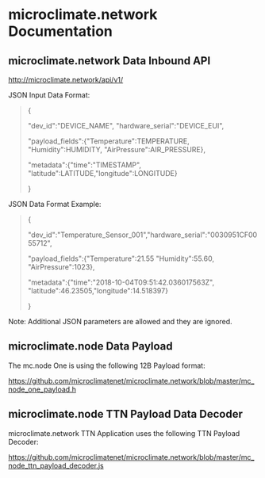 # microclimate.network Documentation

## microclimate.network Data Inbound API

http://microclimate.network/api/v1/

JSON Input Data Format:

> {
>
> "dev_id":"DEVICE_NAME", "hardware_serial":"DEVICE_EUI",
>
> "payload_fields":{"Temperature":TEMPERATURE, "Humidity":HUMIDITY, "AirPressure":AIR_PRESSURE},
>
> "metadata":{"time":"TIMESTAMP", "latitude":LATITUDE,"longitude":LONGITUDE}
>
> }

JSON Data Format Example:

> {
>
> "dev_id":"Temperature_Sensor_001","hardware_serial":"0030951CF0055712",
>
> "payload_fields":{"Temperature":21.55 "Humidity":55.60, "AirPressure":1023},
>
> "metadata":{"time":"2018-10-04T09:51:42.036017563Z", "latitude":46.23505,"longitude":14.518397}
>
> }

Note: Additional JSON parameters are allowed and they are ignored.


## microclimate.node Data Payload

The mc.node One is using the following 12B Payload format:

https://github.com/microclimatenet/microclimate.network/blob/master/mc_node_one_payload.h


## microclimate.node TTN Payload Data Decoder

microclimate.network TTN Application uses the following TTN Payload Decoder:

https://github.com/microclimatenet/microclimate.network/blob/master/mc_node_ttn_payload_decoder.js
